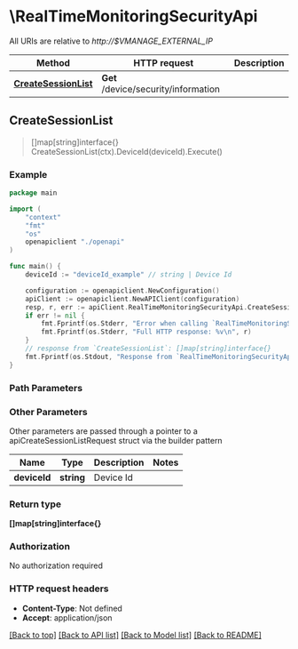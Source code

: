 # \RealTimeMonitoringSecurityApi

All URIs are relative to *http://$VMANAGE_EXTERNAL_IP*

Method | HTTP request | Description
------------- | ------------- | -------------
[**CreateSessionList**](RealTimeMonitoringSecurityApi.md#CreateSessionList) | **Get** /device/security/information | 



## CreateSessionList

> []map[string]interface{} CreateSessionList(ctx).DeviceId(deviceId).Execute()





### Example

```go
package main

import (
    "context"
    "fmt"
    "os"
    openapiclient "./openapi"
)

func main() {
    deviceId := "deviceId_example" // string | Device Id

    configuration := openapiclient.NewConfiguration()
    apiClient := openapiclient.NewAPIClient(configuration)
    resp, r, err := apiClient.RealTimeMonitoringSecurityApi.CreateSessionList(context.Background()).DeviceId(deviceId).Execute()
    if err != nil {
        fmt.Fprintf(os.Stderr, "Error when calling `RealTimeMonitoringSecurityApi.CreateSessionList``: %v\n", err)
        fmt.Fprintf(os.Stderr, "Full HTTP response: %v\n", r)
    }
    // response from `CreateSessionList`: []map[string]interface{}
    fmt.Fprintf(os.Stdout, "Response from `RealTimeMonitoringSecurityApi.CreateSessionList`: %v\n", resp)
}
```

### Path Parameters



### Other Parameters

Other parameters are passed through a pointer to a apiCreateSessionListRequest struct via the builder pattern


Name | Type | Description  | Notes
------------- | ------------- | ------------- | -------------
 **deviceId** | **string** | Device Id | 

### Return type

**[]map[string]interface{}**

### Authorization

No authorization required

### HTTP request headers

- **Content-Type**: Not defined
- **Accept**: application/json

[[Back to top]](#) [[Back to API list]](../README.md#documentation-for-api-endpoints)
[[Back to Model list]](../README.md#documentation-for-models)
[[Back to README]](../README.md)

